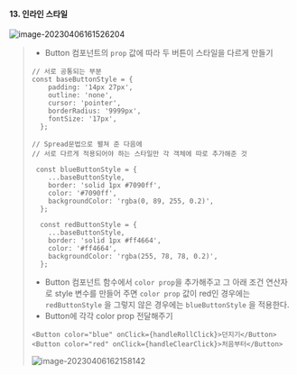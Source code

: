 #### 13. 인라인 스타일 

![image-20230406161526204](C:\Users\areur\AppData\Roaming\Typora\typora-user-images\image-20230406161526204.png)

> * Button 컴포넌트의 `prop` 값에 따라 두 버튼이 스타일을 다르게 만들기
>
> ```react
> // 서로 공통되는 부분
> const baseButtonStyle = {
>     padding: '14px 27px',
>     outline: 'none',
>     cursor: 'pointer',
>     borderRadius: '9999px',
>     fontSize: '17px',
>   };
> ```
>
> ```react
> // Spread문법으로 펼쳐 준 다음에 
> // 서로 다르게 적용되어야 하는 스타일만 각 객체에 따로 추가해준 것
> 
>  const blueButtonStyle = {
>     ...baseButtonStyle,
>     border: 'solid 1px #7090ff',
>     color: '#7090ff',
>     backgroundColor: 'rgba(0, 89, 255, 0.2)',
>   };
> 
>   const redButtonStyle = {
>     ...baseButtonStyle,
>     border: 'solid 1px #ff4664',
>     color: '#ff4664',
>     backgroundColor: 'rgba(255, 78, 78, 0.2)',
>   };
> ```
>
> * Button 컴포넌트 함수에서 `color prop`을 추가해주고 그 아래 조건 연산자로 style 변수를 만들어 주면 `color prop` 값이 red인 경우에는 `redButtonStyle` 을 그렇지 않은 경우에는 `blueButtonStyle` 을 적용한다. 
> * Button에 각각 color prop 전달해주기 
>
> ```react
> <Button color="blue" onClick={handleRollClick}>던지기</Button>
> <Button color="red" onClick={handleClearClick}>처음부터</Button>
> ```
>
> ![image-20230406162158142](C:\Users\areur\AppData\Roaming\Typora\typora-user-images\image-20230406162158142.png)

